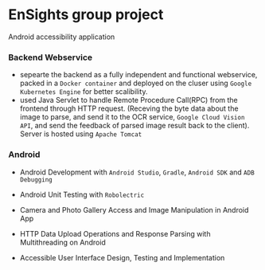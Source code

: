 # EnSights group project
Android accessibility application

### Backend Webservice
* sepearte the backend as a fully independent and functional webservice, packed in a `Docker container` and deployed on the cluser using `Google Kubernetes Engine` for better scalibility. 
* used Java Servlet to handle Remote Procedure Call(RPC) from the frontend through HTTP request. (Receving the byte data about the image to parse, and send it to the OCR service, `Google Cloud Vision API`, and send the feedback of parsed image result back to the client). Server is hosted using `Apache Tomcat`

### Android
* Android Development with `Android Studio`, `Gradle`, `Android SDK` and `ADB Debugging`

* Android Unit Testing with `Robolectric`

* Camera and Photo Gallery Access and Image Manipulation in Android App

* HTTP Data Upload Operations and Response Parsing with Multithreading on Android

* Accessible User Interface Design, Testing and Implementation


